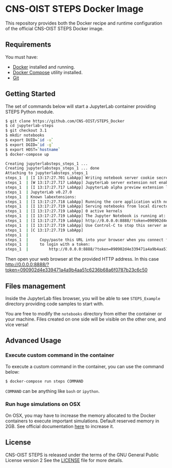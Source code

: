 # CNS-OIST STEPS Docker Image

This repository provides both the Docker recipe and runtime configuration
of the official CNS-OIST STEPS Docker image.

## Requirements

You must have:
* [Docker](https://www.docker.com/community-edition) installed and running.
* [Docker Compose](https://docs.docker.com/compose) utility installed.
* [Git](https://git-scm.com/)

## Getting Started

The set of commands below will start a JupyterLab container providing
STEPS Python module.

```bash
$ git clone https://github.com/CNS-OIST/STEPS_Docker
$ cd jupyterlab-steps
$ git checkout 3.1
$ mkdir notebooks
$ export DUID=`id -u`
$ export DGID=`id -g`
$ export HOST=`hostname`
$ docker-compose up

Creating jupyterlabsteps_steps_1 ...
Creating jupyterlabsteps_steps_1 ... done
Attaching to jupyterlabsteps_steps_1
steps_1  | [I 13:17:27.701 LabApp] Writing notebook server cookie secret to /home/dummy/.local/share/jupyter/runtime/notebook_cookie_secret
steps_1  | [W 13:17:27.717 LabApp] JupyterLab server extension not enabled, manually loading...
steps_1  | [I 13:17:27.717 LabApp] JupyterLab alpha preview extension loaded from /opt/conda/lib/python2.7/site-packages/jupyterlab
steps_1  | JupyterLab v0.27.0
steps_1  | Known labextensions:
steps_1  | [I 13:17:27.718 LabApp] Running the core application with no additional extensions or settings
steps_1  | [I 13:17:27.719 LabApp] Serving notebooks from local directory: /opt/src/notebooks
steps_1  | [I 13:17:27.719 LabApp] 0 active kernels
steps_1  | [I 13:17:27.719 LabApp] The Jupyter Notebook is running at:
steps_1  | [I 13:17:27.719 LabApp] http://0.0.0.0:8888/?token=090902d4e339471a4a9b4aa51c6236b68a6f0787b23c6c50
steps_1  | [I 13:17:27.719 LabApp] Use Control-C to stop this server and shut down all kernels (twice to skip confirmation).
steps_1  | [C 13:17:27.719 LabApp]
steps_1  |
steps_1  |     Copy/paste this URL into your browser when you connect for the first time,
steps_1  |     to login with a token:
steps_1  |         http://0.0.0.0:8888/?token=090902d4e339471a4a9b4aa51c6236b68a6f0787b23c6c50
```

Then open your web browser at the provided HTTP address. In this case
http://0.0.0.0:8888/?token=090902d4e339471a4a9b4aa51c6236b68a6f0787b23c6c50

## Files management

Inside the JupyterLab files browser, you will be able to see `STEPS_Example` directory
providing code samples to start with.

You are free to modify the `notebooks` directory from either the container or
your machine. Files created on one side will be visible on the other one, and vice versa!

## Advanced Usage

### Execute custom command in the container

To execute a custom command in the container, you can use the command below:

```bash
$ docker-compose run steps COMMAND
```

`COMMAND` can be anything like `bash` or `ipython`.

### Run huge simulations on OSX

On OSX, you may have to increase the memory allocated to the Docker containers
to execute important simulations. Default reserved memory in 2GB.
See official documentation [here](https://docs.docker.com/docker-for-mac/#memory)
to increase it.

## License

CNS-OIST STEPS is released under the terms of the GNU General Public License version 2
See the [LICENSE](./LICENSE) file for more details.
